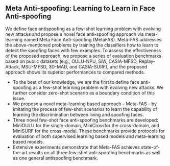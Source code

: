 ## Meta Anti-spoofing: Learning to Learn in Face Anti-spoofing

We define face antispoofing as a few-shot learning problem with evolving new
attacks and propose a novel face anti-spoofing approach
via meta-learning named Meta Face Anti-spoofing (MetaFAS). Meta-FAS addresses the above-mentioned problems
by training the classifiers how to learn to detect the spoofing faces with few examples. To assess the effectiveness of
the proposed approach, we propose a series of evaluation
benchmarks based on public datasets (e.g., OULU-NPU,
SiW, CASIA-MFSD, Replay-Attack, MSU-MFSD, 3D-MAD,
and CASIA-SURF), and the proposed approach shows its
superior performances to compared methods.


- To the best of our  knowledge, we are the first to define
face anti-spoofing as a few-shot learning problem with
evolving new attacks. We further consider zero-shot
scenario as a boundary condition of this issue.
- We propose a novel meta-learning based approach –
Meta-FAS – by imitating the process of few-shot scenarios to learn the capability of learning the discrimination between living and spoofing faces.
- Three novel few-shot face anti-spoofing benchmarks
are developed: MiniOULU for the single-domain,
MiniCrossfor the cross-domain, and MiniSURF for the
cross-modal. These benchmarks provide protocols for
evaluation of both supervised learning based models
and meta-learning based models.
- Extensive experiments demonstrate that Meta-FAS
achieves state-of-the-art results on all three few-shot
anti-spoofing benchmarks as well as one general antispoofing benchmark.
